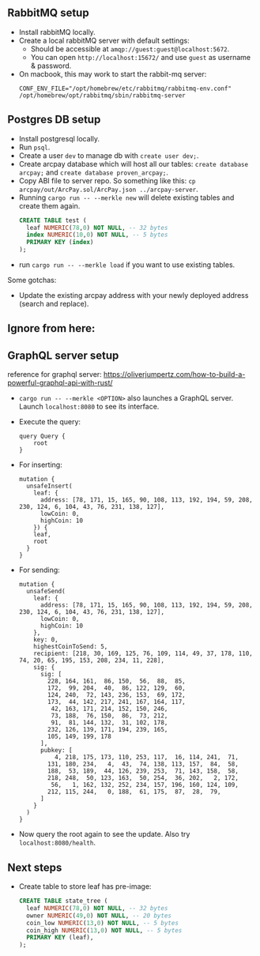 ## RabbitMQ setup
- Install rabbitMQ locally.
- Create a local rabbitMQ server with default settings:
  - Should be accessible at `amqp://guest:guest@localhost:5672`.
  - You can open `http://localhost:15672/` and use `guest` as username & password.
- On macbook, this may work to start the rabbit-mq server:
  ```
  CONF_ENV_FILE="/opt/homebrew/etc/rabbitmq/rabbitmq-env.conf" /opt/homebrew/opt/rabbitmq/sbin/rabbitmq-server
  ```

## Postgres DB setup
- Install postgresql locally.
- Run `psql`.
- Create a user `dev` to manage db with `create user dev;`.
- Create arcpay database which will host all our tables: `create database arcpay;` and `create database proven_arcpay;`.
- Copy ABI file to server repo. So something like this: `cp arcpay/out/ArcPay.sol/ArcPay.json ../arcpay-server`.
- Running `cargo run -- --merkle new` will delete existing tables and create them again.
  ```sql
  CREATE TABLE test (
    leaf NUMERIC(78,0) NOT NULL, -- 32 bytes
    index NUMERIC(10,0) NOT NULL, -- 5 bytes
    PRIMARY KEY (index)
  );
  ```
- run `cargo run -- --merkle load` if you want to use existing tables.


Some gotchas:
- Update the existing arcpay address with your newly deployed address (search and replace).

Ignore from here:
-------

## GraphQL server setup
reference for graphql server: https://oliverjumpertz.com/how-to-build-a-powerful-graphql-api-with-rust/

- `cargo run -- --merkle <OPTION>` also launches a GraphQL server. Launch `localhost:8080` to see its interface.

- Execute the query:
  ```
  query Query {
      root
  }
  ```

- For inserting:
  ```
  mutation {
    unsafeInsert(
      leaf: {
        address: [78, 171, 15, 165, 90, 108, 113, 192, 194, 59, 208, 230, 124, 6, 104, 43, 76, 231, 138, 127],
        lowCoin: 0,
        highCoin: 10
      }) {
      leaf,
      root
    }
  }
  ```

- For sending:
  ```
  mutation {
    unsafeSend(
      leaf: {
        address: [78, 171, 15, 165, 90, 108, 113, 192, 194, 59, 208, 230, 124, 6, 104, 43, 76, 231, 138, 127],
        lowCoin: 0,
        highCoin: 10
      },
      key: 0,
      highestCoinToSend: 5,
      recipient: [218, 30, 169, 125, 76, 109, 114, 49, 37, 178, 110, 74, 20, 65, 195, 153, 208, 234, 11, 228],
      sig: {
        sig: [
          228, 164, 161,  86, 150,  56,  88,  85,
          172,  99, 204,  40,  86, 122, 129,  60,
          124, 240,  72, 143, 236, 153,  69, 172,
          173,  44, 142, 217, 241, 167, 164, 117,
           42, 163, 171, 214, 152, 150, 246,
           73, 188,  76, 150,  86,  73, 212,
           91,  81, 144, 132,  31, 102, 178,
          232, 126, 139, 171, 194, 239, 165,
          105, 149, 199, 178
        ],
        pubkey: [
            4, 218, 175, 173, 110, 253, 117,  16, 114, 241,  71,
          131, 180, 234,   4,  43,  74, 138, 113, 157,  84,  58,
          188,  53, 189,  44, 126, 239, 253,  71, 143, 158,  58,
          218, 248,  50, 123, 163,  50, 254,  36, 202,   2, 172,
           56,   1, 162, 132, 252, 234, 157, 196, 160, 124, 109,
          212, 115, 244,   0, 188,  61, 175,  87,  28,  79,
        ]
      }
    )
  }
  ```

- Now query the root again to see the update. Also try `localhost:8080/health`.

## Next steps
- Create table to store leaf has pre-image:
  ```sql
  CREATE TABLE state_tree (
    leaf NUMERIC(78,0) NOT NULL, -- 32 bytes
    owner NUMERIC(49,0) NOT NULL, -- 20 bytes
    coin_low NUMERIC(13,0) NOT NULL, -- 5 bytes
    coin_high NUMERIC(13,0) NOT NULL, -- 5 bytes
    PRIMARY KEY (leaf),
  );
  ```

